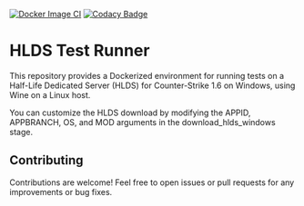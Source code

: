 [![Docker Image CI](https://github.com/ReHLDSorg/testdemos/actions/workflows/Build.yml/badge.svg)](https://github.com/ReHLDSorg/testdemos/actions/workflows/Build.yml) [![Codacy Badge](https://app.codacy.com/project/badge/Grade/8a5ced6010d54b7db81a7dd77d53681b)](https://app.codacy.com/gh/ReHLDSorg/testdemos/dashboard?utm_source=gh&utm_medium=referral&utm_content=&utm_campaign=Badge_grade)
# HLDS Test Runner

This repository provides a Dockerized environment for running tests on a Half-Life Dedicated Server (HLDS) for Counter-Strike 1.6 on Windows, using Wine on a Linux host.

You can customize the HLDS download by modifying the APPID, APPBRANCH, OS, and MOD arguments in the download_hlds_windows stage.

## Contributing
Contributions are welcome! Feel free to open issues or pull requests for any improvements or bug fixes.

